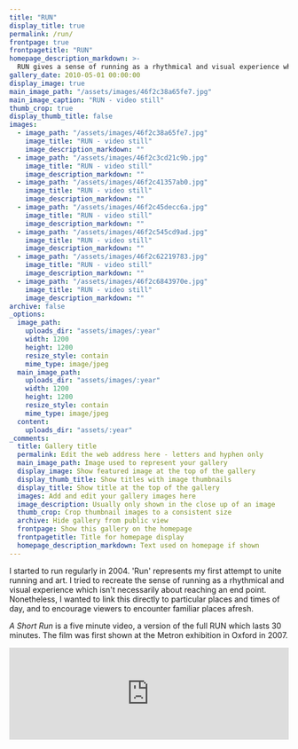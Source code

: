 ```yaml
---
title: "RUN"
display_title: true
permalink: /run/
frontpage: true
frontpagetitle: "RUN"
homepage_description_markdown: >-
  RUN gives a sense of running as a rhythmical and visual experience which isn't necessarily about reaching an end point. 
gallery_date: 2010-05-01 00:00:00
display_image: true
main_image_path: "/assets/images/46f2c38a65fe7.jpg"
main_image_caption: "RUN - video still"
thumb_crop: true
display_thumb_title: false
images:
  - image_path: "/assets/images/46f2c38a65fe7.jpg"
    image_title: "RUN - video still"
    image_description_markdown: ""
  - image_path: "/assets/images/46f2c3cd21c9b.jpg"
    image_title: "RUN - video still"
    image_description_markdown: ""
  - image_path: "/assets/images/46f2c41357ab0.jpg"
    image_title: "RUN - video still"
    image_description_markdown: ""
  - image_path: "/assets/images/46f2c45decc6a.jpg"
    image_title: "RUN - video still"
    image_description_markdown: ""
  - image_path: "/assets/images/46f2c545cd9ad.jpg"
    image_title: "RUN - video still"
    image_description_markdown: ""
  - image_path: "/assets/images/46f2c62219783.jpg"
    image_title: "RUN - video still"
    image_description_markdown: ""
  - image_path: "/assets/images/46f2c6843970e.jpg"
    image_title: "RUN - video still"
    image_description_markdown: ""
archive: false
_options:
  image_path:
    uploads_dir: "assets/images/:year"
    width: 1200
    height: 1200
    resize_style: contain
    mime_type: image/jpeg
  main_image_path:
    uploads_dir: "assets/images/:year"
    width: 1200
    height: 1200
    resize_style: contain
    mime_type: image/jpeg
  content:
    uploads_dir: "assets/:year"
_comments:
  title: Gallery title
  permalink: Edit the web address here - letters and hyphen only
  main_image_path: Image used to represent your gallery
  display_image: Show featured image at the top of the gallery
  display_thumb_title: Show titles with image thumbnails
  display_title: Show title at the top of the gallery
  images: Add and edit your gallery images here
  image_description: Usually only shown in the close up of an image
  thumb_crop: Crop thumbnail images to a consistent size
  archive: Hide gallery from public view
  frontpage: Show this gallery on the homepage
  frontpagetitle: Title for homepage display
  homepage_description_markdown: Text used on homepage if shown
---
```

I started to run regularly in 2004. 'Run' represents my first attempt to unite running and art. I tried to recreate the sense of running as a rhythmical and visual experience which isn't necessarily about reaching an end point. Nonetheless, I wanted to link this directly to particular places and times of day, and to encourage viewers to encounter familiar places afresh.

<em>A Short Run</em> is a five minute video, a version of the full RUN which lasts 30 minutes. The film was first shown at the Metron exhibition in Oxford in 2007.

<iframe width="100%" height="166" scrolling="no" frameborder="no" src="https://w.soundcloud.com/player/?url=https%3A//api.soundcloud.com/tracks/46372148&amp;color=ff5500&amp;auto_play=false&amp;hide_related=false&amp;show_comments=true&amp;show_user=true&amp;show_reposts=false"></iframe>